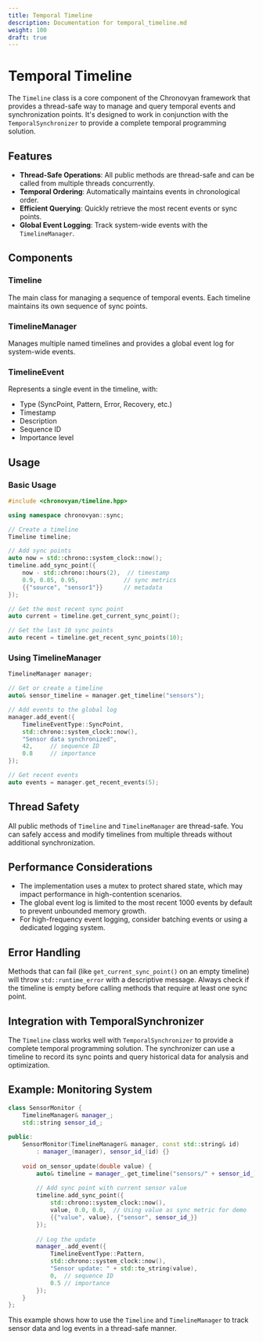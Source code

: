 ```yaml
---
title: Temporal Timeline
description: Documentation for temporal_timeline.md
weight: 100
draft: true
---
```


# Temporal Timeline

The `Timeline` class is a core component of the Chronovyan framework that provides a thread-safe way to manage and query temporal events and synchronization points. It's designed to work in conjunction with the `TemporalSynchronizer` to provide a complete temporal programming solution.

## Features

- **Thread-Safe Operations**: All public methods are thread-safe and can be called from multiple threads concurrently.
- **Temporal Ordering**: Automatically maintains events in chronological order.
- **Efficient Querying**: Quickly retrieve the most recent events or sync points.
- **Global Event Logging**: Track system-wide events with the `TimelineManager`.

## Components

### Timeline

The main class for managing a sequence of temporal events. Each timeline maintains its own sequence of sync points.

### TimelineManager

Manages multiple named timelines and provides a global event log for system-wide events.

### TimelineEvent

Represents a single event in the timeline, with:
- Type (SyncPoint, Pattern, Error, Recovery, etc.)
- Timestamp
- Description
- Sequence ID
- Importance level

## Usage

### Basic Usage

```cpp
#include <chronovyan/timeline.hpp>

using namespace chronovyan::sync;

// Create a timeline
Timeline timeline;

// Add sync points
auto now = std::chrono::system_clock::now();
timeline.add_sync_point({
    now - std::chrono::hours(2),  // timestamp
    0.9, 0.85, 0.95,             // sync metrics
    {{"source", "sensor1"}}      // metadata
});

// Get the most recent sync point
auto current = timeline.get_current_sync_point();

// Get the last 10 sync points
auto recent = timeline.get_recent_sync_points(10);
```

### Using TimelineManager

```cpp
TimelineManager manager;

// Get or create a timeline
auto& sensor_timeline = manager.get_timeline("sensors");

// Add events to the global log
manager.add_event({
    TimelineEventType::SyncPoint,
    std::chrono::system_clock::now(),
    "Sensor data synchronized",
    42,     // sequence ID
    0.8     // importance
});

// Get recent events
auto events = manager.get_recent_events(5);
```

## Thread Safety

All public methods of `Timeline` and `TimelineManager` are thread-safe. You can safely access and modify timelines from multiple threads without additional synchronization.

## Performance Considerations

- The implementation uses a mutex to protect shared state, which may impact performance in high-contention scenarios.
- The global event log is limited to the most recent 1000 events by default to prevent unbounded memory growth.
- For high-frequency event logging, consider batching events or using a dedicated logging system.

## Error Handling

Methods that can fail (like `get_current_sync_point()` on an empty timeline) will throw `std::runtime_error` with a descriptive message. Always check if the timeline is empty before calling methods that require at least one sync point.

## Integration with TemporalSynchronizer

The `Timeline` class works well with `TemporalSynchronizer` to provide a complete temporal programming solution. The synchronizer can use a timeline to record its sync points and query historical data for analysis and optimization.

## Example: Monitoring System

```cpp
class SensorMonitor {
    TimelineManager& manager_;
    std::string sensor_id_;
    
public:
    SensorMonitor(TimelineManager& manager, const std::string& id)
        : manager_(manager), sensor_id_(id) {}
    
    void on_sensor_update(double value) {
        auto& timeline = manager_.get_timeline("sensors/" + sensor_id_);
        
        // Add sync point with current sensor value
        timeline.add_sync_point({
            std::chrono::system_clock::now(),
            value, 0.0, 0.0,  // Using value as sync metric for demo
            {{"value", value}, {"sensor", sensor_id_}}
        });
        
        // Log the update
        manager_.add_event({
            TimelineEventType::Pattern,
            std::chrono::system_clock::now(),
            "Sensor update: " + std::to_string(value),
            0,  // sequence ID
            0.5 // importance
        });
    }
};
```

This example shows how to use the `Timeline` and `TimelineManager` to track sensor data and log events in a thread-safe manner.